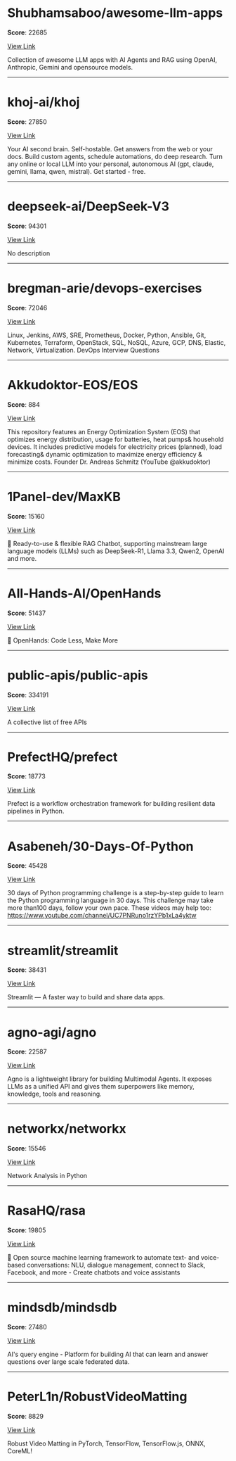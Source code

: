 
# Shubhamsaboo/awesome-llm-apps

**Score**: 22685

[View Link](https://github.com/Shubhamsaboo/awesome-llm-apps)

Collection of awesome LLM apps with AI Agents and RAG using OpenAI, Anthropic, Gemini and opensource models.

---

# khoj-ai/khoj

**Score**: 27850

[View Link](https://github.com/khoj-ai/khoj)

Your AI second brain. Self-hostable. Get answers from the web or your docs. Build custom agents, schedule automations, do deep research. Turn any online or local LLM into your personal, autonomous AI (gpt, claude, gemini, llama, qwen, mistral). Get started - free.

---

# deepseek-ai/DeepSeek-V3

**Score**: 94301

[View Link](https://github.com/deepseek-ai/DeepSeek-V3)

No description

---

# bregman-arie/devops-exercises

**Score**: 72046

[View Link](https://github.com/bregman-arie/devops-exercises)

Linux, Jenkins, AWS, SRE, Prometheus, Docker, Python, Ansible, Git, Kubernetes, Terraform, OpenStack, SQL, NoSQL, Azure, GCP, DNS, Elastic, Network, Virtualization. DevOps Interview Questions

---

# Akkudoktor-EOS/EOS

**Score**: 884

[View Link](https://github.com/Akkudoktor-EOS/EOS)

This repository features an Energy Optimization System (EOS) that optimizes energy distribution, usage for batteries, heat pumps& household devices. It includes predictive models for electricity prices (planned), load forecasting& dynamic optimization to maximize energy efficiency & minimize costs. Founder Dr. Andreas Schmitz (YouTube @akkudoktor)

---

# 1Panel-dev/MaxKB

**Score**: 15160

[View Link](https://github.com/1Panel-dev/MaxKB)

💬 Ready-to-use & flexible RAG Chatbot, supporting mainstream large language models (LLMs) such as DeepSeek-R1, Llama 3.3, Qwen2, OpenAI and more.

---

# All-Hands-AI/OpenHands

**Score**: 51437

[View Link](https://github.com/All-Hands-AI/OpenHands)

🙌 OpenHands: Code Less, Make More

---

# public-apis/public-apis

**Score**: 334191

[View Link](https://github.com/public-apis/public-apis)

A collective list of free APIs

---

# PrefectHQ/prefect

**Score**: 18773

[View Link](https://github.com/PrefectHQ/prefect)

Prefect is a workflow orchestration framework for building resilient data pipelines in Python.

---

# Asabeneh/30-Days-Of-Python

**Score**: 45428

[View Link](https://github.com/Asabeneh/30-Days-Of-Python)

30 days of Python programming challenge is a step-by-step guide to learn the Python programming language in 30 days. This challenge may take more than100 days, follow your own pace. These videos may help too: https://www.youtube.com/channel/UC7PNRuno1rzYPb1xLa4yktw

---

# streamlit/streamlit

**Score**: 38431

[View Link](https://github.com/streamlit/streamlit)

Streamlit — A faster way to build and share data apps.

---

# agno-agi/agno

**Score**: 22587

[View Link](https://github.com/agno-agi/agno)

Agno is a lightweight library for building Multimodal Agents. It exposes LLMs as a unified API and gives them superpowers like memory, knowledge, tools and reasoning.

---

# networkx/networkx

**Score**: 15546

[View Link](https://github.com/networkx/networkx)

Network Analysis in Python

---

# RasaHQ/rasa

**Score**: 19805

[View Link](https://github.com/RasaHQ/rasa)

💬 Open source machine learning framework to automate text- and voice-based conversations: NLU, dialogue management, connect to Slack, Facebook, and more - Create chatbots and voice assistants

---

# mindsdb/mindsdb

**Score**: 27480

[View Link](https://github.com/mindsdb/mindsdb)

AI's query engine - Platform for building AI that can learn and answer questions over large scale federated data.

---

# PeterL1n/RobustVideoMatting

**Score**: 8829

[View Link](https://github.com/PeterL1n/RobustVideoMatting)

Robust Video Matting in PyTorch, TensorFlow, TensorFlow.js, ONNX, CoreML!
